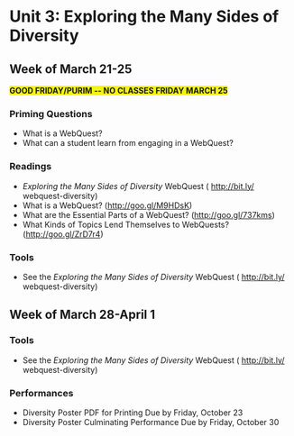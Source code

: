 # Unit 3: Exploring the Many Sides of Diversity

## Week of March 21-25

<span style="background-color: #F3F315;">**GOOD FRIDAY/PURIM -- NO CLASSES FRIDAY MARCH 25**</span>

### Priming Questions
* What is a WebQuest?
* What can a student learn from engaging in a WebQuest?

### Readings
* *Exploring the Many Sides of Diversity* WebQuest ( http://bit.ly/
webquest-diversity)
* What is a WebQuest? (http://goo.gl/M9HDsK)
* What are the Essential Parts of a WebQuest? (http://goo.gl/737kms)
* What Kinds of Topics Lend Themselves to WebQuests? (http://goo.gl/ZrD7r4)

### Tools
* See the *Exploring the Many Sides of Diversity* WebQuest ( http://bit.ly/
webquest-diversity)

## Week of March 28-April 1

### Tools

* See the *Exploring the Many Sides of Diversity* WebQuest ( http://bit.ly/
webquest-diversity)

### Performances
* Diversity Poster PDF for Printing Due by Friday, October 23
* Diversity Poster Culminating Performance Due by Friday, October 30
